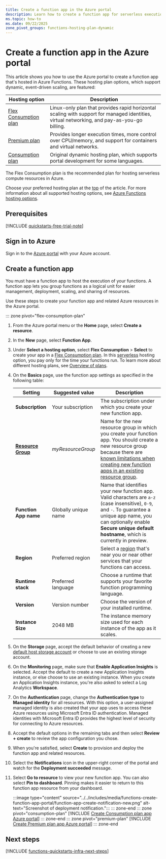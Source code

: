 ```yaml
---
title: Create a function app in the Azure portal
description: Learn how to create a function app for serverless execution in Azure Functions using the Azure portal.
ms.topic: how-to
ms.date: 09/22/2025
zone_pivot_groups: functions-hosting-plan-dynamic
---
```


# Create a function app in the Azure portal

This article shows you how to use the Azure portal to create a function app that's hosted in Azure Functions. These hosting plan options, which support dynamic, event-driven scaling, are featured:

| Hosting option | Description |
| ----- | ----- |
| [Flex Consumption plan](./flex-consumption-plan.md) | Linux-only plan that provides rapid horizontal scaling with support for managed identities, virtual networking, and pay-as-you-go billing. |
| [Premium plan](./functions-premium-plan.md) | Provides longer execution times, more control over CPU/memory, and support for containers and virtual networks. |
| [Consumption plan](./consumption-plan.md) | Original dynamic hosting plan, which supports portal development for some languages. |

The Flex Consumption plan is the recommended plan for hosting serverless compute resources in Azure.

Choose your preferred hosting plan at the [top](#top) of the article. For more information about all supported hosting options, see [Azure Functions hosting options](functions-scale.md).  

## Prerequisites

[!INCLUDE [quickstarts-free-trial-note](~/reusable-content/ce-skilling/azure/includes/quickstarts-free-trial-note.md)]

## Sign in to Azure

Sign in to the [Azure portal](https://portal.azure.com) with your Azure account.

## Create a function app

You must have a function app to host the execution of your functions. A function app lets you group functions as a logical unit for easier management, deployment, scaling, and sharing of resources. 

Use these steps to create your function app and related Azure resources in the Azure portal. 

::: zone pivot="flex-consumption-plan"
1. From the Azure portal menu or the **Home** page, select **Create a resource**.

1. In the **New** page, select **Function App**.

1. Under **Select a hosting option**, select **Flex Consumption** > **Select** to create your app in a [Flex Consumption plan](flex-consumption-plan.md). In this [serverless](https://azure.microsoft.com/overview/serverless-computing/) hosting option, you pay only for the time your functions run. To learn more about different hosting plans, see [Overview of plans](functions-scale.md#overview-of-plans). 

1. On the **Basics** page, use the function app settings as specified in the following table:

    | Setting      | Suggested value  | Description |
    | ------------ | ---------------- | ----------- |
    | **Subscription** | Your subscription | The subscription under which you create your new function app. |
    | **[Resource Group](../azure-resource-manager/management/overview.md)** |  *myResourceGroup* | Name for the new resource group in which you create your function app. You should create a new resource group because there are [known limitations when creating new function apps in an existing resource group](functions-scale.md#limitations-for-creating-new-function-apps-in-an-existing-resource-group).|
    | **Function App name** | Globally unique name | Name that identifies your new function app. Valid characters are `a-z` (case insensitive), `0-9`, and `-`. To guarantee a unique app name, you can optionally enable **Secure unique default hostname**, which is currently in preview. |
    |**Region**| Preferred region | Select a [region](https://azure.microsoft.com/regions/) that's near you or near other services that your functions can access. |
    | **Runtime stack** | Preferred language | Choose a runtime that supports your favorite function programming language.  |
    |**Version**| Version number | Choose the version of your installed runtime. |
    |**Instance Size**| 2048 MB | The instance memory size used for each instance of the app as it scales. |

1. On the **Storage** page, accept the default behavior of creating a new [default host storage account](storage-considerations.md) or choose to use an existing storage account.

1. On the **Monitoring** page, make sure that **Enable Application Insights** is selected. Accept the default to create a new Application Insights instance, or else choose to use an existing instance. When you create an Application Insights instance, you're also asked to select a Log Analytics **Workspace**.

1. On the **Authentication** page, change the **Authentication type** to **Managed identity** for all resources. With this option, a user-assigned managed identity is also created that your app uses to access these Azure resources using Microsoft Entra ID authentication. Managed identities with Microsoft Entra ID provides the highest level of security for connecting to Azure resources.   

1. Accept the default options in the remaining tabs and then select **Review + create** to review the app configuration you chose.

1. When you're satisfied, select **Create** to provision and deploy the function app and related resources.

1. Select the **Notifications** icon in the upper-right corner of the portal and watch for the **Deployment succeeded** message.

1. Select **Go to resource** to view your new function app. You can also select **Pin to dashboard**. Pinning makes it easier to return to this function app resource from your dashboard.

    :::image type="content" source="../../includes/media/functions-create-function-app-portal/function-app-create-notification-new.png" alt-text="Screenshot of deployment notification.":::
::: zone-end
::: zone pivot="consumption-plan"
[!INCLUDE [Create Consumption plan app Azure portal](../../includes/functions-create-function-app-portal.md)]
::: zone-end
::: zone pivot="premium-plan"
[!INCLUDE [Create Premium plan app Azure portal](../../includes/functions-premium-create.md)]
::: zone-end

## Next steps

[!INCLUDE [functions-quickstarts-infra-next-steps](../../includes/functions-quickstarts-infra-next-steps.md)]
